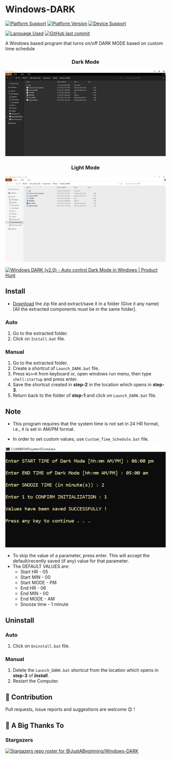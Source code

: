 # Windows-DARK

<p align=left>
  <a href="https://github.com/JustABeginning/Windows-DARK#JAB"><img src="https://img.shields.io/badge/platform-windows-blue" alt="Platform Support"></a>
  <a href="https://github.com/JustABeginning/Windows-DARK#JAB"><img src="https://img.shields.io/badge/support-%3C%3D%20windows_10-darkgreen" alt="Platform Version"></a>
  <a href="https://github.com/JustABeginning/Windows-DARK#JAB"><img src="https://img.shields.io/badge/device-desktop%2C%20laptop-lightgrey" alt="Device Support"></a>
</p>

<p align=left>
  <a href="https://github.com/JustABeginning/Windows-DARK#JAB"><img alt="Language Used" src="https://img.shields.io/badge/language-Batch%20Script%2C%20VBScript-yellow"></a>
  <a href="https://github.com/JustABeginning/Windows-DARK#JAB"><img alt="GitHub last commit" src="https://img.shields.io/github/last-commit/JustABeginning/Windows-DARK"></a>
</p>

A Windows based program that turns on/off DARK MODE based on custom time schedule

<p align=center>
<h3 align=center>Dark Mode</h3>
<a href="https://github.com/JustABeginning/Windows-DARK#JAB"><img src="Images/Dark_Mode.jpg" alt="Dark Mode Preview"></a>
</p>

<p align=center>
<h3 align=center>Light Mode</h3>
<a href="https://github.com/JustABeginning/Windows-DARK#JAB"><img src="Images/Light_Mode.jpg" alt="Light Mode Preview"></a>
</p>

<a href="https://www.producthunt.com/posts/windows-dark-v2-0?utm_source=badge-featured&utm_medium=badge&utm_souce=badge-windows&#0045;dark&#0045;v2&#0045;0" target="_blank"><img src="https://api.producthunt.com/widgets/embed-image/v1/featured.svg?post_id=357634&theme=light" alt="Windows&#0032;DARK&#0032;&#0040;v2&#0046;0&#0041; - Auto&#0032;control&#0032;Dark&#0032;Mode&#0032;in&#0032;Windows | Product Hunt" style="width: 250px; height: 54px;" width="250" height="54" /></a>

## Install

- [Download](https://github.com/JustABeginning/Windows-DARK/releases) the zip file and extract/save it in a folder (Give it any name) [All the extracted components must be in the same folder].

### Auto

1. Go to the extracted folder.
1. Click on `Install.bat` file.

### Manual

1. Go to the extracted folder.
1. Create a _shortcut_ of `Launch_DARK.bat` file.
1. Press `Win+R` from keyboard or, open windows run menu, then type `shell:startup` and press enter.
1. Save the shortcut created in **step-2** in the location which opens in **step-3**.
1. Return back to the folder of **step-1** and click on `Launch_DARK.bat` file.

## Note

- This program requires that the system time is not set in 24 HR format, i.e., it is set in AM/PM format.

- In order to set custom values, use `Custom_Time_Schedule.bat` file.

<p align=center>
  <a href="https://github.com/JustABeginning/Windows-DARK#JAB"><img src="Images/Custom_Schedule.jpg" alt="Set Custom Time Schedule"></a>
</p>

- To skip the value of a parameter, press enter. This will accept the default/recently saved (if any) value for that parameter.
- The DEFAULT VALUES are:
  - Start HR - 05
  - Start MIN - 00
  - Start MODE - PM
  - End HR - 06
  - End MIN - 00
  - End MODE - AM
  - Snooze time - 1 minute

## Uninstall

### Auto

1. Click on `Uninstall.bat` file.

### Manual

1. Delete the `Launch_DARK.bat` _shortcut_ from the location which opens in **step-3** of **_Install_**.
1. Restart the Computer.

## 🧋 Contribution

Pull requests, issue reports and suggestions are welcome 😊 !

## :clap: A Big Thanks To

### Stargazers

[![Stargazers repo roster for @JustABeginning/Windows-DARK](https://reporoster.com/stars/JustABeginning/Windows-DARK)](https://github.com/JustABeginning/Windows-DARK/stargazers)
